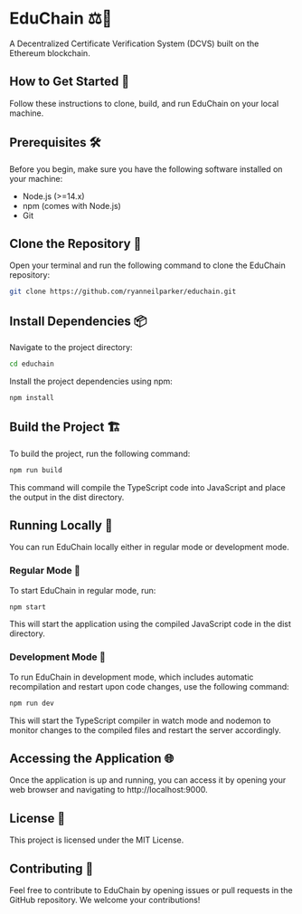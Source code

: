 # EduChain ⚖️🔗

A Decentralized Certificate Verification System (DCVS) built on the Ethereum blockchain.

## How to Get Started 🚀

Follow these instructions to clone, build, and run EduChain on your local machine.

## Prerequisites 🛠️

Before you begin, make sure you have the following software installed on your machine:

- Node.js (>=14.x)
- npm (comes with Node.js)
- Git

## Clone the Repository 📂

Open your terminal and run the following command to clone the EduChain repository:

```bash
git clone https://github.com/ryanneilparker/educhain.git
```

## Install Dependencies 📦

Navigate to the project directory:

```bash
cd educhain
```

Install the project dependencies using npm:

```bash
npm install
```

## Build the Project 🏗️

To build the project, run the following command:

```bash
npm run build
```

This command will compile the TypeScript code into JavaScript and place the output in the dist directory.

## Running Locally 🏃

You can run EduChain locally either in regular mode or development mode.

### Regular Mode 🏁

To start EduChain in regular mode, run:

```bash
npm start
```

This will start the application using the compiled JavaScript code in the dist directory.

### Development Mode 🔧

To run EduChain in development mode, which includes automatic recompilation and restart upon code changes, use the following command:

```bash
npm run dev
```

This will start the TypeScript compiler in watch mode and nodemon to monitor changes to the compiled files and restart the server accordingly.

## Accessing the Application 🌐

Once the application is up and running, you can access it by opening your web browser and navigating to http://localhost:9000.

## License 📜

This project is licensed under the MIT License.

## Contributing 🤝

Feel free to contribute to EduChain by opening issues or pull requests in the GitHub repository. We welcome your contributions!